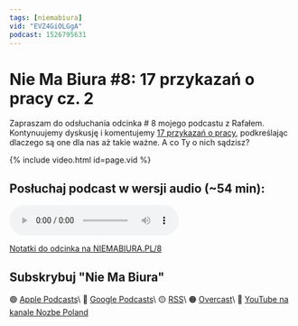 ```yaml
---
tags: [niemabiura]
vid: "EVZ4GiOLGgA"
podcast: 1526795631
---
```


# Nie Ma Biura #8: 17 przykazań o pracy cz. 2

Zapraszam do odsłuchania odcinka # 8 mojego podcastu z Rafałem. Kontynuujemy dyskusję i komentujemy [17 przykazań o pracy](/17), podkreślając dlaczego są one dla nas aż takie ważne. A co Ty o nich sądzisz?

{% include video.html id=page.vid %}

<!--More-->

## Posłuchaj podcast w wersji audio (~54 min):

<audio controls>
<source src="https://media.transistor.fm/419e1292/4ae57119.mp3" type="audio/mpeg">
</audio>



[Notatki do odcinka na NIEMABIURA.PL/8](https://niemabiura.pl/8)

## Subskrybuj "Nie Ma Biura"

🟣 [Apple Podcasts](https://podcasts.apple.com/pl/podcast/nie-ma-biura/id1526795631)\\
🔵 [Google Podcasts](https://podcasts.google.com/feed/aHR0cHM6Ly9mZWVkcy50cmFuc2lzdG9yLmZtL25pZW1hYml1cmE)\\
🟡 [RSS](https://nozbe.com/niemabiura.rss)\\
🟠 [Overcast](https://overcast.fm/itunes1526795631/nie-ma-biura)\\
🔴 [YouTube na kanale Nozbe Poland](https://youtube.com/NozbePoland)

[n]: https://nozbe.com/pl/?a=mike